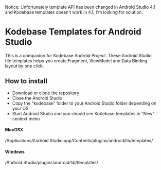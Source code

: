 Notice: Unfortunately template API has been changed in Android Studio 4.1 and Kodebase templates doesn't work in 4.1, I'm looking for solution. 

# Kodebase Templates for Android Studio
This is a companion for Kodebase Android Project. These Android Studio file templates helps you create Fragment, ViewModel and Data Binding layout by one click.

## How to install
- Download or clone the repository
- Close the Android Studio
- Copy the "kodebase" folder to your Android Studio folder depending on your OS
- Start Android Studio and you should see Kodebase templates in "New" context menu

#### MacOSX
/Applications/Android Studio.app/Contents/plugins/android/lib/templates/
#### Windows
/Android Studio/plugins/android/lib/templates/
